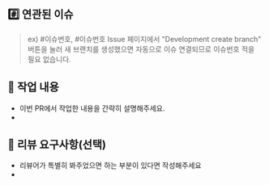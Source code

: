 ## #️⃣ 연관된 이슈

> ex) #이슈번호, #이슈번호
> Issue 페이지에서 "Development create branch" 버튼을 눌러 새 브랜치를 생성했으면 자동으로 이슈 연결되므로 이슈번호 적을 필요 없습니다.

## 📝 작업 내용

-   이번 PR에서 작업한 내용을 간략히 설명해주세요.
-

## 💬 리뷰 요구사항(선택)

-   리뷰어가 특별히 봐주었으면 하는 부분이 있다면 작성해주세요
-
